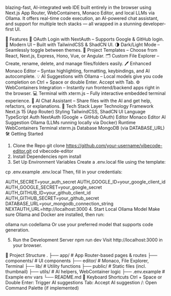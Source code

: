 blazing-fast, AI-integrated web IDE built entirely in the browser using Next.js App Router, WebContainers, Monaco Editor, and local LLMs via Ollama. It offers real-time code execution, an AI-powered chat assistant, and support for multiple tech stacks — all wrapped in a stunning developer-first UI.


🚀 Features
🔐 OAuth Login with NextAuth – Supports Google & GitHub login.
🎨 Modern UI – Built with TailwindCSS & ShadCN UI.
🌗 Dark/Light Mode – Seamlessly toggle between themes.
🧱 Project Templates – Choose from React, Next.js, Express, Hono, Vue, or Angular.
🗂️ Custom File Explorer – Create, rename, delete, and manage files/folders easily.
🖊️ Enhanced Monaco Editor – Syntax highlighting, formatting, keybindings, and AI autocomplete.
💡 AI Suggestions with Ollama – Local models give you code completion on Ctrl + Space or double Enter. Accept with Tab.
⚙️ WebContainers Integration – Instantly run frontend/backend apps right in the browser.
💻 Terminal with xterm.js – Fully interactive embedded terminal experience.
🤖 AI Chat Assistant – Share files with the AI and get help, refactors, or explanations.
🧱 Tech Stack
Layer	Technology
Framework	Next.js 15 (App Router)
Styling	TailwindCSS, ShadCN UI
Language	TypeScript
Auth	NextAuth (Google + GitHub OAuth)
Editor	Monaco Editor
AI Suggestion	Ollama (LLMs running locally via Docker)
Runtime	WebContainers
Terminal	xterm.js
Database	MongoDB (via DATABASE_URL)
🛠️ Getting Started
1. Clone the Repo
git clone https://github.com/your-username/vibecode-editor.git
cd vibecode-editor
2. Install Dependencies
npm install
3. Set Up Environment Variables
Create a .env.local file using the template:

cp .env.example .env.local
Then, fill in your credentials:

AUTH_SECRET=your_auth_secret
AUTH_GOOGLE_ID=your_google_client_id
AUTH_GOOGLE_SECRET=your_google_secret
AUTH_GITHUB_ID=your_github_client_id
AUTH_GITHUB_SECRET=your_github_secret
DATABASE_URL=your_mongodb_connection_string
NEXTAUTH_URL=http://localhost:3000
4. Start Local Ollama Model
Make sure Ollama and Docker are installed, then run:

ollama run codellama
Or use your preferred model that supports code generation.

5. Run the Development Server
npm run dev
Visit http://localhost:3000 in your browser.

📁 Project Structure
.
├── app/                     # App Router-based pages & routes
├── components/              # UI components
├── editor/                 # Monaco, File Explorer, Terminal
├── lib/                     # Utility functions
├── public/                  # Static files (incl. thumbnail)
├── utils/                   # AI helpers, WebContainer logic
├── .env.example             # Example env vars
└── README.md
🎯 Keyboard Shortcuts
Ctrl + Space or Double Enter: Trigger AI suggestions
Tab: Accept AI suggestion
/: Open Command Palette (if implemented)


